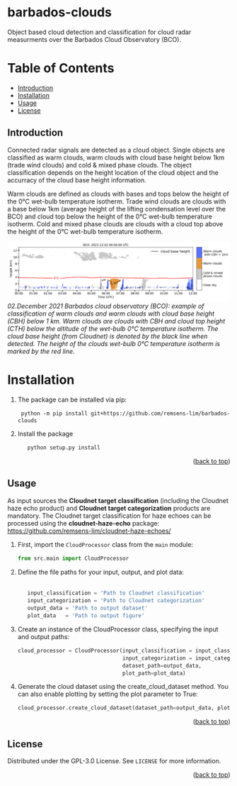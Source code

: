 # barbados-clouds

Object based cloud detection and classification for cloud radar measurments over the Barbados Cloud Observatory (BCO).

# Table of Contents
- [Introduction](#introduction)
- [Installation](#installation)
- [Usage](#usage)
- [License](#license)

## Introduction
Connected radar signals are detected as a cloud object. Single objects are classified as warm
clouds, warm clouds with cloud base height below 1km (trade wind clouds) and cold & mixed phase clouds.
The object classification depends on the height location of the cloud object and the accurracy
of the cloud base height information.

Warm clouds are defined as clouds with bases and tops below the height of the 0°C wet-bulb temperature isotherm. 
Trade wind clouds are clouds with a base below 1km (average height of the lifting condensation level over the BCO) and cloud top below the height of the 0°C wet-bulb temperature isotherm. 
Cold and mixed phase clouds are clouds with a cloud top above the height of the 0°C wet-bulb temperature isotherm. 

![barbados-clouds example output](data/20211202_0-12UTC_cloudtypes.png)
*02.December 2021 Barbados cloud observatory (BCO): example of classification
of warm clouds and warm clouds with cloud base height (CBH) below 1 km.
Warm clouds are clouds with CBH and cloud top height (CTH) below the altitude 
of the wet-bulb 0°C temperature isotherm. The cloud base height (from Cloudnet) 
is denoted by the black line when detected. The height of the clouds wet-bulb 0°C temperature isotherm
is marked by the red line.*


# Installation
1. The package can be installed via pip:
   ```
    python -m pip install git+https://github.com/remsens-lim/barbados-clouds
   ```
2. Install the package
   ```sh
      python setup.py install
      ```
<p align="right">(<a href="#top">back to top</a>)</p>

## Usage

As input sources the **Cloudnet target classification** (including the Cloudnet haze echo product) and **Cloudnet target categorization** products are mandatory.
The Cloudnet target classification for haze echoes can be processed using the **cloudnet-haze-echo** package: https://github.com/remsens-lim/cloudnet-haze-echoes/
1. First, import the `CloudProcessor` class from the `main` module:

   ```python
   from src.main import CloudProcessor
   
2. Define the file paths for your input, output, and plot data:
   ```python
      
      input_classification = 'Path to Cloudnet classification'
      input_categorization = 'Path to Cloudnet categorization'
      output_data = 'Path to output dataset'
      plot_data   = 'Path to output figure'
   ```
3. Create an instance of the CloudProcessor class, 
specifying the input and output paths:
   ```python
   cloud_processor = CloudProcessor(input_classification = input_classification,
                                    input_categorization = input_categorization,
                                    dataset_path=output_data, 
                                    plot_path=plot_data)
   ```
4. Generate the cloud dataset using the create_cloud_dataset method. You can also enable plotting by setting the plot parameter to True:
   ```python
   cloud_processor.create_cloud_dataset(dataset_path=output_data, plot=True)
   ```
<p align="right">(<a href="#top">back to top</a>)</p>

## License
Distributed under the GPL-3.0 License. See `LICENSE` for more information.

<p align="right">(<a href="#top">back to top</a>)</p>
